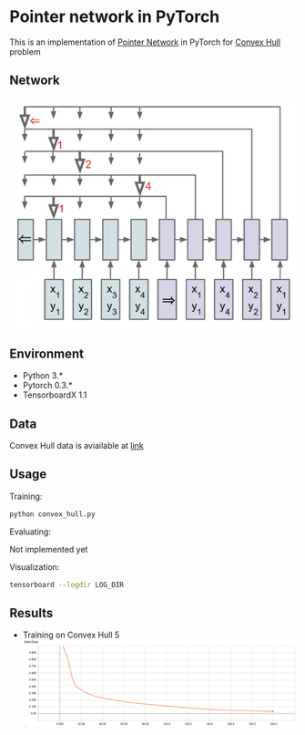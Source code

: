 # Pointer network in PyTorch

This is an implementation of [Pointer Network](https://arxiv.org/abs/1506.03134) in PyTorch for [Convex Hull](https://en.wikibooks.org/wiki/Convexity/The_convex_hull) problem

## Network
![](pointer_network.png)

## Environment
* Python 3.*
* Pytorch 0.3.*
* TensorboardX 1.1

## Data
Convex Hull data is aviailable at [link](https://drive.google.com/drive/folders/0B2fg8yPGn2TCMzBtS0o4Q2RJaEU)

## Usage
Training:

```bash
python convex_hull.py
```
Evaluating:

Not implemented yet

Visualization:
```bash
tensorboard --logdir LOG_DIR
```

## Results
* Training on Convex Hull 5
![](ch_5.png)
